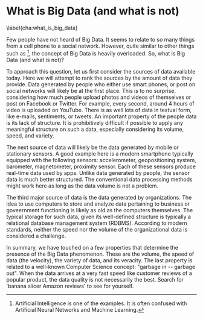 # What is Big Data (and what is not)
\label{cha:what_is_big_data}

Few people have not heard of Big Data. It seems to relate to so many things from a cell phone to a social network. However, quite similar to other things such as [^AI], the concept of Big Data is heavily overloaded. So, what is Big Data (and what is not)?

To approach this question, let us first consider the sources of data available today. Here we will attempt to rank the sources by the amount of data they provide. Data generated by people who either use smart phones, or post on social networks will likely be at the first place. This is to no surprise, considering how much people upload photos and videos of themselves or post on Facebook or Twitter. For example, every second, around 4 hours of video is uploaded on YouTube. There is as well lots of data in textual form, like e-mails, sentiments, or tweets. An important property of the people data is its lack of structure. It is prohibitively difficult if possible to apply any meaningful structure on such a data, especially considering its volume, speed, and variety.  

The next source of data will likely be the data generated by mobile or stationary sensors. A good example here is a modern smartphone typically equipped with the following sensors: accelerometer, geopositioning system, barometer, magnetometer, proximity sensor. Each of these sensors produce real-time data used by apps. Unlike data generated by people, the sensor data is much better structured. The conventional data processing methods might work here as long as the data volume is not a problem.

The third major source of data is the data generated by organizations. The idea to use computers to store and analyze data pertaining to business or goveernment functioning is likely as old as the computers themselves. The typical storage for such data, given its well-defined structure is typically a relational database management system (RDBMS). According to modern standards, neither the speed nor the volume of the organizational data is considered a challenge.

In summary, we have touched on a few properties that determine the presence of the Big Data phenomenon. These are the volume, the speed of data (the velocity), the variety of data, and its veracity. The last property is related to a well-known Computer Science concept: "garbage in -- garbage out". When the data arrives at a very fast speed like customer reviews of a popular product, the data quality is not necessarily the best. Search for 'banana slicer Amazon reviews' to see for yourself.

[^AI]: Artificial Intelligence is one of the examples. It is often confused with Artificial Neural Networks and Machine Learning.
